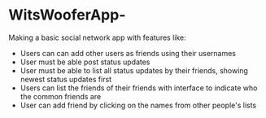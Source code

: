 # WitsWooferApp-
Making a basic social network app with features like:
* Users can can add other users as friends using their usernames
* User must be able post status updates
* User must be able to list all status updates by their friends, showing newest status updates first
* Users can list the friends of their friends with interface to indicate who the common friends are
* User can add friend by clicking on the names from other people's lists
